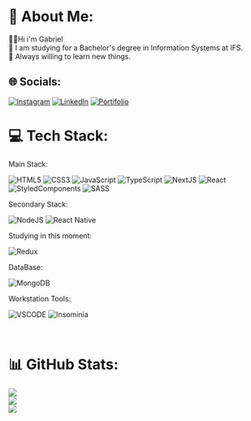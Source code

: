 # 💫 About Me:
👨‍💻Hi i'm Gabriel<br>📒 I am studying for a Bachelor's degree in Information Systems at IFS.<br>📓 Always willing to learn new things.


## 🌐 Socials:
[![Instagram](https://img.shields.io/badge/Instagram-E4405F?style=for-the-badge&logo=instagram&logoColor=white)](https://instagram.com/gabriel_boruto1) 
[![LinkedIn](https://img.shields.io/badge/LinkedIn-0077B5?style=for-the-badge&logo=linkedin&logoColor=white)](https://linkedin.com/in/gabriel-santos-05029629a) 
[![Portifolio](https://img.shields.io/badge/Portfolio-255E63?style=for-the-badge&logo=About.me&logoColor=white)](https://portfoliogabrielsantana.netlify.app)
# 💻 Tech Stack:

Main Stack:
<br>

![HTML5](https://img.shields.io/badge/html5-%23E34F26.svg?style=for-the-badge&logo=html5&logoColor=white) 
![CSS3](https://img.shields.io/badge/css3-%231572B6.svg?style=for-the-badge&logo=css3&logoColor=white) 
![JavaScript](https://img.shields.io/badge/javascript-%23323330.svg?style=for-the-badge&logo=javascript&logoColor=%23F7DF1E) 
![TypeScript](https://img.shields.io/badge/typescript-%23007ACC.svg?style=for-the-badge&logo=typescript&logoColor=white) 
![NextJS](https://img.shields.io/badge/next%20js-000000?style=for-the-badge&logo=nextdotjs&logoColor=white)
![React](https://img.shields.io/badge/react-%2320232a.svg?style=for-the-badge&logo=react&logoColor=%2361DAFB) 
![StyledComponents](https://img.shields.io/badge/styled--components-DB7093?style=for-the-badge&logo=styled-components&logoColor=white) 
![SASS](https://img.shields.io/badge/SASS-hotpink.svg?style=for-the-badge&logo=SASS&logoColor=white)  

Secondary Stack:
<br>

![NodeJS](https://img.shields.io/badge/Node%20js-339933?style=for-the-badge&logo=nodedotjs&logoColor=white)
![React Native](https://img.shields.io/badge/React_Native-20232A?style=for-the-badge&logo=react&logoColor=61DAFB)

Studying in this moment:
<br>

![Redux](https://img.shields.io/badge/Redux-593D88?style=for-the-badge&logo=redux&logoColor=white)

DataBase:
<br>

![MongoDB](https://img.shields.io/badge/MongoDB-4EA94B?style=for-the-badge&logo=mongodb&logoColor=white)

Workstation Tools:
<br>

![VSCODE](https://img.shields.io/badge/VSCode-0078D4?style=for-the-badge&logo=visual%20studio%20code&logoColor=white)
![Insominia](https://img.shields.io/badge/Insomnia-5849be?style=for-the-badge&logo=Insomnia&logoColor=white)

<br>

# 📊 GitHub Stats:
![](https://github-readme-stats.vercel.app/api?username=Gabriellsa7&theme=dracula&hide_border=false&include_all_commits=true&count_private=false)<br/>
![](https://github-readme-streak-stats.herokuapp.com/?user=Gabriellsa7&theme=dracula&hide_border=false)<br/>
![](https://github-readme-stats.vercel.app/api/top-langs/?username=Gabriellsa7&theme=dracula&hide_border=false&include_all_commits=true&count_private=false&layout=compact)

<!-- Proudly created with GPRM ( https://gprm.itsvg.in ) -->
